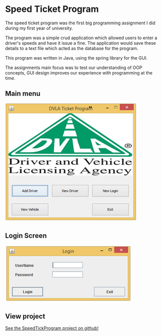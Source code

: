 # Speed Ticket Program
The speed ticket program was the first big programming assignment I did during my first year of university.

The program was a simple crud application which allowed users to enter a driver's speeds and have it issue a fine.
The application would save these details to a text file which acted as the database for the program. 

This program was written in Java, using the spring library for the GUI.

The assignments main focus was to test our understanding of OOP concepts, GUI design improves our experience with programming at the time.
 
## Main menu
 ![Main menu](images/SpeedingTicketMenuFinal.PNG)

## Login Screen
 ![Login Screen](images/LoginScreenFinal.PNG) 

## View project
[See the SpeedTickProgram project on github!](https://github.com/AlexMarriott/SpeedTickProgram)
